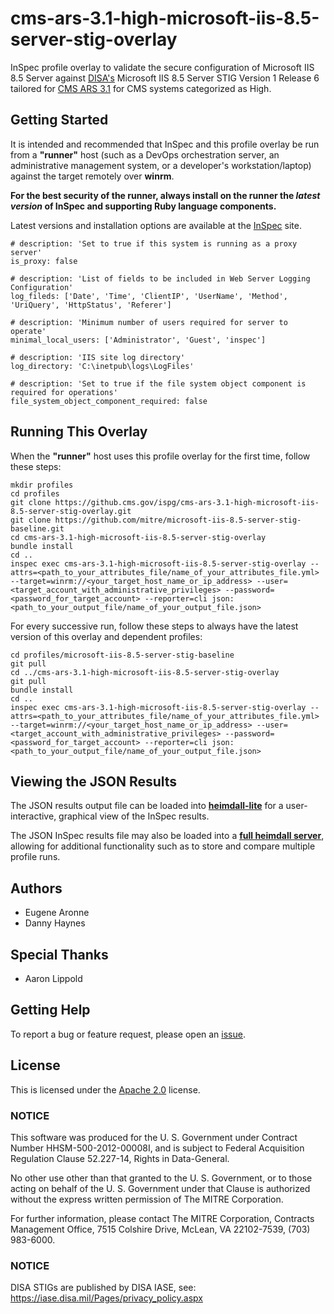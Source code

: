# cms-ars-3.1-high-microsoft-iis-8.5-server-stig-overlay
InSpec profile overlay to validate the secure configuration of Microsoft IIS 8.5 Server against [DISA's](https://iase.disa.mil/stigs/Pages/index.aspx) Microsoft IIS 8.5 Server STIG Version 1 Release 6 tailored for [CMS ARS 3.1](https://www.cms.gov/Research-Statistics-Data-and-Systems/CMS-Information-Technology/InformationSecurity/Info-Security-Library-Items/ARS-31-Publication.html) for CMS systems categorized as High.

## Getting Started  
It is intended and recommended that InSpec and this profile overlay be run from a __"runner"__ host (such as a DevOps orchestration server, an administrative management system, or a developer's workstation/laptop) against the target remotely over __winrm__.

__For the best security of the runner, always install on the runner the _latest version_ of InSpec and supporting Ruby language components.__ 

Latest versions and installation options are available at the [InSpec](http://inspec.io/) site.

```
# description: 'Set to true if this system is running as a proxy server'
is_proxy: false

# description: 'List of fields to be included in Web Server Logging Configuration'
log_fileds: ['Date', 'Time', 'ClientIP', 'UserName', 'Method', 'UriQuery', 'HttpStatus', 'Referer']

# description: 'Minimum number of users required for server to operate'
minimal_local_users: ['Administrator', 'Guest', 'inspec']

# description: 'IIS site log directory'
log_directory: 'C:\inetpub\logs\LogFiles'

# description: 'Set to true if the file system object component is required for operations'
file_system_object_component_required: false
```

## Running This Overlay
When the __"runner"__ host uses this profile overlay for the first time, follow these steps: 

```
mkdir profiles
cd profiles
git clone https://github.cms.gov/ispg/cms-ars-3.1-high-microsoft-iis-8.5-server-stig-overlay.git
git clone https://github.com/mitre/microsoft-iis-8.5-server-stig-baseline.git
cd cms-ars-3.1-high-microsoft-iis-8.5-server-stig-overlay
bundle install
cd ..
inspec exec cms-ars-3.1-high-microsoft-iis-8.5-server-stig-overlay --attrs=<path_to_your_attributes_file/name_of_your_attributes_file.yml> --target=winrm://<your_target_host_name_or_ip_address> --user=<target_account_with_administrative_privileges> --password=<password_for_target_account> --reporter=cli json:<path_to_your_output_file/name_of_your_output_file.json> 
```

For every successive run, follow these steps to always have the latest version of this overlay and dependent profiles:

```
cd profiles/microsoft-iis-8.5-server-stig-baseline
git pull
cd ../cms-ars-3.1-high-microsoft-iis-8.5-server-stig-overlay
git pull
bundle install
cd ..
inspec exec cms-ars-3.1-high-microsoft-iis-8.5-server-stig-overlay --attrs=<path_to_your_attributes_file/name_of_your_attributes_file.yml> --target=winrm://<your_target_host_name_or_ip_address> --user=<target_account_with_administrative_privileges> --password=<password_for_target_account> --reporter=cli json:<path_to_your_output_file/name_of_your_output_file.json> 
```

## Viewing the JSON Results

The JSON results output file can be loaded into __[heimdall-lite](https://mitre.github.io/heimdall-lite/)__ for a user-interactive, graphical view of the InSpec results. 

The JSON InSpec results file may also be loaded into a __[full heimdall server](https://github.com/mitre/heimdall)__, allowing for additional functionality such as to store and compare multiple profile runs.

## Authors
* Eugene Aronne
* Danny Haynes

## Special Thanks
* Aaron Lippold

## Getting Help
To report a bug or feature request, please open an [issue](https://github.cms.gov/ispg/cms-ars-3.1-high-microsoft-iis-8.5-server-stig-overlay/issues/new).

## License
This is licensed under the [Apache 2.0](https://www.apache.org/licenses/LICENSE-2.0) license. 

### NOTICE  

This software was produced for the U. S. Government under Contract Number HHSM-500-2012-00008I, and is subject to Federal Acquisition Regulation Clause 52.227-14, Rights in Data-General.  

No other use other than that granted to the U. S. Government, or to those acting on behalf of the U. S. Government under that Clause is authorized without the express written permission of The MITRE Corporation.

For further information, please contact The MITRE Corporation, Contracts Management Office, 7515 Colshire Drive, McLean, VA  22102-7539, (703) 983-6000.

### NOTICE
DISA STIGs are published by DISA IASE, see: https://iase.disa.mil/Pages/privacy_policy.aspx
